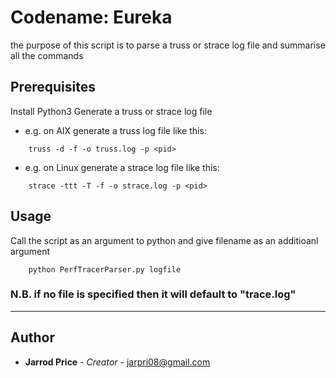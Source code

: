 # Codename: Eureka
the purpose of this script is to parse a truss or strace log file and summarise all the commands
## Prerequisites
Install Python3
Generate a truss or strace log file
- e.g. on AIX generate a truss log file like this: 
```
    truss -d -f -o truss.log -p <pid>
```
- e.g. on Linux generate a strace log file like this: 
```
    strace -ttt -T -f -o strace.log -p <pid>
```
## Usage
Call the script as an argument to python and give filename as an additioanl argument
```
    python PerfTracerParser.py logfile
```
### N.B. if no file is specified then it will default to "trace.log"
---
## Author
* **Jarrod Price** - *Creator* - [jarpri08@gmail.com](mailto:jarpri08@gmail.com?subject=Eureka)

